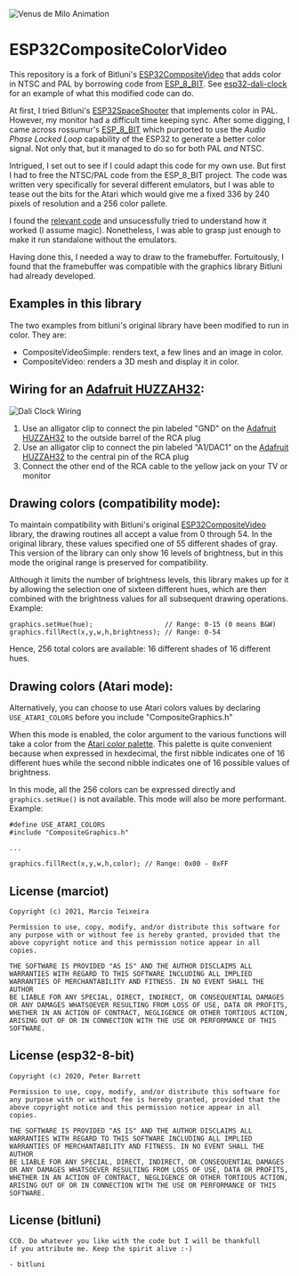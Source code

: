 ![Venus de Milo Animation][animation]

# ESP32CompositeColorVideo

This repository is a fork of Bitluni's [ESP32CompositeVideo] that adds color in NTSC and PAL
by borrowing code from [ESP_8_BIT]. See [esp32-dali-clock] for an example of what this
modified code can do.

At first, I tried Bitluni's [ESP32SpaceShooter] that implements color in PAL. However, my
monitor had a difficult time keeping sync. After some digging, I came across rossumur's
[ESP_8_BIT] which purported to use the *Audio Phase Locked Loop* capability of the ESP32
to generate a better color signal. Not only that, but it managed to do so for both PAL
*and* NTSC.

Intrigued, I set out to see if I could adapt this code for my own use. But first I had to
free the NTSC/PAL code from the ESP_8_BIT project. The code was written very specifically for
several different emulators, but I was able to tease out the bits for the Atari which would
give me a fixed 336 by 240 pixels of resolution and a 256 color pallete.

I found the [relevant code](https://github.com/rossumur/esp_8_bit/blob/master/src/video_out.h)
and unsucessfully tried to understand how it worked (I assume magic). Nonetheless, I was able
to grasp just enough to make it run standalone without the emulators.

Having done this, I needed a way to draw to the framebuffer. Fortuitously, I found that the
framebuffer was compatible with the graphics library Bitluni had already developed.

## Examples in this library

The two examples from bitluni's original library have been modified to run in color. They
are:

- CompositeVideoSimple: renders text, a few lines and an image in color.
- CompositeVideo: renders a 3D mesh and display it in color.

## Wiring for an [Adafruit HUZZAH32]:

![Dali Clock Wiring][wiring]

1. Use an alligator clip to connect the pin labeled "GND" on the [Adafruit HUZZAH32] to the outside barrel of the RCA plug
2. Use an alligator clip to connect the pin labeled "A1/DAC1" on the [Adafruit HUZZAH32] to the central pin of the RCA plug
3. Connect the other end of the RCA cable to the yellow jack on your TV or monitor

## Drawing colors (compatibility mode):

To maintain compatibility with Bitluni's original [ESP32CompositeVideo] library, the drawing
routines all accept a value from 0 through 54. In the original library, these values specified
one of 55 different shades of gray. This version of the library can only show 16 levels of
brightness, but in this mode the original range is preserved for compatibility.

Although it limits the number of brightness levels, this library makes up for it by allowing
the selection one of sixteen different hues, which are then combined with the brightness
values for all subsequent drawing operations. Example:

```
graphics.setHue(hue);                  // Range: 0-15 (0 means B&W)
graphics.fillRect(x,y,w,h,brightness); // Range: 0-54
```

Hence, 256 total colors are available: 16 different shades of 16 different hues.

## Drawing colors (Atari mode):

Alternatively, you can choose to use Atari colors values by declaring `USE_ATARI_COLORS`
before you include "CompositeGraphics.h"

When this mode is enabled, the color argument to the various functions will take a color
from the [Atari color palette]. This palette is quite convenient because when expressed
in hexdecimal, the first nibble indicates one of 16 different hues while the second nibble
indicates one of 16 possible values of brightness.

In this mode, all the 256 colors can be expressed directly and `graphics.setHue()` is not
available. This mode will also be more performant. Example:


```
#define USE_ATARI_COLORS
#include "CompositeGraphics.h"

...

graphics.fillRect(x,y,w,h,color); // Range: 0x00 - 0xFF
```

## License (marciot)

```
Copyright (c) 2021, Marcio Teixeira

Permission to use, copy, modify, and/or distribute this software for
any purpose with or without fee is hereby granted, provided that the
above copyright notice and this permission notice appear in all copies.

THE SOFTWARE IS PROVIDED "AS IS" AND THE AUTHOR DISCLAIMS ALL
WARRANTIES WITH REGARD TO THIS SOFTWARE INCLUDING ALL IMPLIED
WARRANTIES OF MERCHANTABILITY AND FITNESS. IN NO EVENT SHALL THE AUTHOR
BE LIABLE FOR ANY SPECIAL, DIRECT, INDIRECT, OR CONSEQUENTIAL DAMAGES
OR ANY DAMAGES WHATSOEVER RESULTING FROM LOSS OF USE, DATA OR PROFITS,
WHETHER IN AN ACTION OF CONTRACT, NEGLIGENCE OR OTHER TORTIOUS ACTION,
ARISING OUT OF OR IN CONNECTION WITH THE USE OR PERFORMANCE OF THIS
SOFTWARE.
```

## License (esp32-8-bit)

```
Copyright (c) 2020, Peter Barrett

Permission to use, copy, modify, and/or distribute this software for
any purpose with or without fee is hereby granted, provided that the
above copyright notice and this permission notice appear in all copies.

THE SOFTWARE IS PROVIDED "AS IS" AND THE AUTHOR DISCLAIMS ALL
WARRANTIES WITH REGARD TO THIS SOFTWARE INCLUDING ALL IMPLIED
WARRANTIES OF MERCHANTABILITY AND FITNESS. IN NO EVENT SHALL THE AUTHOR
BE LIABLE FOR ANY SPECIAL, DIRECT, INDIRECT, OR CONSEQUENTIAL DAMAGES
OR ANY DAMAGES WHATSOEVER RESULTING FROM LOSS OF USE, DATA OR PROFITS,
WHETHER IN AN ACTION OF CONTRACT, NEGLIGENCE OR OTHER TORTIOUS ACTION,
ARISING OUT OF OR IN CONNECTION WITH THE USE OR PERFORMANCE OF THIS
SOFTWARE.
```

## License (bitluni)

```
CC0. Do whatever you like with the code but I will be thankfull 
if you attribute me. Keep the spirit alive :-)

- bitluni
```

[ESP32CompositeVideo]: https://github.com/marciot/ESP32CompositeVideo
[ESP32SpaceShooter]: https://github.com/bitluni/ESP32SpaceShooter
[ESP_8_BIT]: https://github.com/rossumur/esp_8_bit
[Atari color palette]: http://7800.8bitdev.org/index.php/Atari_7800_Color_Documentation
[esp32-dali-clock]: https://github.com/marciot/esp32-dali-clock
[wiring]: https://github.com/marciot/esp32-dali-clock/raw/master/artwork/wiring.jpg "Dali Clock Wiring"
[Adafruit HUZZAH32]: https://www.adafruit.com/product/3405
[animation]: https://github.com/marciot/ESP32CompositeColorVideo/raw/master/artwork/VenusDeMilo.gif "Venus de Milo Animation"